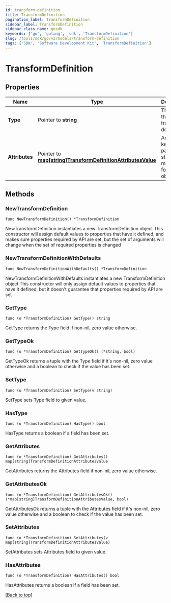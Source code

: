 ```yaml
---
id: transform-definition
title: TransformDefinition
pagination_label: TransformDefinition
sidebar_label: TransformDefinition
sidebar_class_name: gosdk
keywords: ['go', 'golang', 'sdk', 'TransformDefinition'] 
slug: /tools/sdk/go/v3/models/transform-definition
tags: ['SDK', 'Software Development Kit', 'TransformDefinition']
---
```


# TransformDefinition

## Properties

Name | Type | Description | Notes
------------ | ------------- | ------------- | -------------
**Type** | Pointer to **string** | The type of the transform definition. | [optional] 
**Attributes** | Pointer to [**map[string]TransformDefinitionAttributesValue**](TransformDefinitionAttributesValue) | Arbitrary key-value pairs to store any metadata for the object | [optional] 

## Methods

### NewTransformDefinition

`func NewTransformDefinition() *TransformDefinition`

NewTransformDefinition instantiates a new TransformDefinition object
This constructor will assign default values to properties that have it defined,
and makes sure properties required by API are set, but the set of arguments
will change when the set of required properties is changed

### NewTransformDefinitionWithDefaults

`func NewTransformDefinitionWithDefaults() *TransformDefinition`

NewTransformDefinitionWithDefaults instantiates a new TransformDefinition object
This constructor will only assign default values to properties that have it defined,
but it doesn't guarantee that properties required by API are set

### GetType

`func (o *TransformDefinition) GetType() string`

GetType returns the Type field if non-nil, zero value otherwise.

### GetTypeOk

`func (o *TransformDefinition) GetTypeOk() (*string, bool)`

GetTypeOk returns a tuple with the Type field if it's non-nil, zero value otherwise
and a boolean to check if the value has been set.

### SetType

`func (o *TransformDefinition) SetType(v string)`

SetType sets Type field to given value.

### HasType

`func (o *TransformDefinition) HasType() bool`

HasType returns a boolean if a field has been set.

### GetAttributes

`func (o *TransformDefinition) GetAttributes() map[string]TransformDefinitionAttributesValue`

GetAttributes returns the Attributes field if non-nil, zero value otherwise.

### GetAttributesOk

`func (o *TransformDefinition) GetAttributesOk() (*map[string]TransformDefinitionAttributesValue, bool)`

GetAttributesOk returns a tuple with the Attributes field if it's non-nil, zero value otherwise
and a boolean to check if the value has been set.

### SetAttributes

`func (o *TransformDefinition) SetAttributes(v map[string]TransformDefinitionAttributesValue)`

SetAttributes sets Attributes field to given value.

### HasAttributes

`func (o *TransformDefinition) HasAttributes() bool`

HasAttributes returns a boolean if a field has been set.


[[Back to top]](#) 


